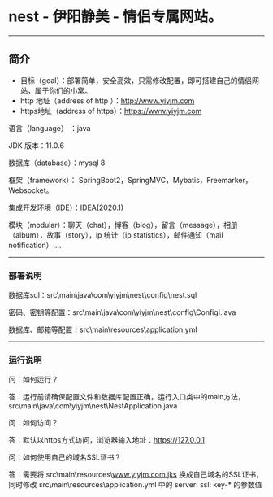 # nest - 伊阳静美 - 情侣专属网站。

---

## 简介

- 目标（goal）：部署简单，安全高效，只需修改配置，即可搭建自己的情侣网站，属于你们的小窝。
- http 地址（address of http ）：http://www.yiyjm.com
- https地址（address of https）：https://www.yiyjm.com

语言（language） ：java

JDK 版本：11.0.6

数据库（database）：mysql 8

框架（framework）： SpringBoot2，SpringMVC，Mybatis，Freemarker，Websocket。

集成开发环境（IDE）：IDEA(2020.1)

模块（modular）：聊天（chat），博客（blog），留言（message），相册（album），故事（story），ip 统计（ip statistics），邮件通知（mail notification）....

---

### 部署说明

数据库sql：src\main\java\com\yiyjm\nest\config\nest.sql

密码、密钥等配置：src\main\java\com\yiyjm\nest\config\ConfigI.java

数据库、邮箱等配置：src\main\resources\application.yml

---

### 运行说明


问：如何运行？

答：运行前请确保配置文件和数据库配置正确，运行入口类中的main方法，src\main\java\com\yiyjm\nest\NestApplication.java


问：如何访问？

答：默认以https方式访问，浏览器输入地址：https://127.0.0.1


问：如何使用自己的域名SSL证书？

答：需要将 src\main\resources\www.yiyjm.com.jks 换成自己域名的SSL证书，
同时修改 src\main\resources\application.yml 中的 server: ssl: key-* 的参数值

